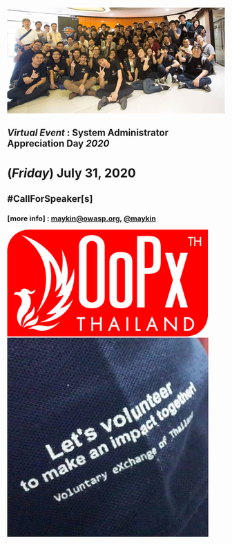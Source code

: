 
![](../2017/img/GroupPhoto.jpg "SysAdminDay 2017")

## ***Virtual Event*** : System Administrator Appreciation Day ***2020***
# **(*Friday*) July 31, 2020**

## #CallForSpeaker[s]

### [more info] : <maykin@owasp.org>, [@maykin](https://line.me/R/ti/p/%40maykin)


![](Supporters/OoPx.png "Thank you to our supporters")
![](Supporters/VolunteXTH.jpg "Thank you to our supporters")